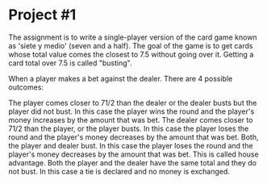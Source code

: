# Project #1

The assignment is to write a single-player version of the card game known as 'siete y medio' (seven and a half).
The goal of the game is to get cards whose total value comes the closest to 7.5 without going over it. Getting a card total over 7.5 is called "busting". 

When a player makes a bet against the dealer. There are 4 possible outcomes:

The player comes closer to 71/2 than the dealer or the dealer busts but the player did not bust. 
In this case the player wins the round and the player's money increases by the amount that was bet.
The dealer comes closer to 71/2 than the player, or the player busts.
In this case the player loses the round and the player's money decreases by the amount that was bet.
Both, the player and dealer bust.
In this case the player loses the round and the player's money decreases by the amount that was bet. 
This is called house advantage. 
Both the player and the dealer have the same total and  they do not bust.
In this case a tie is declared and no money is exchanged. 

